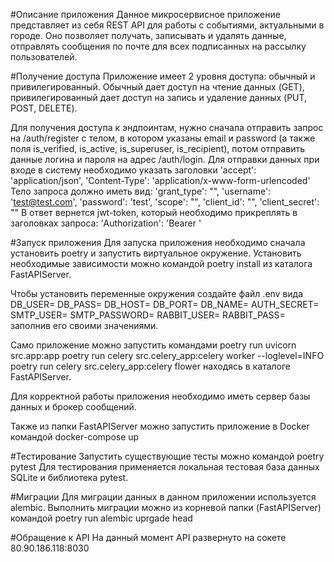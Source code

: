 #Описание приложения
Данное микросервисное приложение представляет из себя REST API для работы с событиями, актуальными в городе. Оно позволяет получать, записывать и удалять данные, отправлять сообщения по почте для всех подписанных на рассылку пользователей.

#Получение доступа
Приложение имеет 2 уровня доступа: обычный и привилегированный. Обычный дает доступ на чтение данных (GET), привилегированный дает доступ на запись и удаление данных (PUT, POST, DELETE).

Для получения доступа к эндпоинтам, нужно сначала отправить запрос на /auth/register c телом, в котором указаны email и password (а также поля is_verified, is_active, is_superuser, is_recipient), потом отправить данные логина и пароля на адрес /auth/login. Для отправки данных при входе в систему необходимо указать заголовки 
		'accept': 'application/json',
		'Content-Type': 'application/x-www-form-urlencoded'
Тело запроса должно иметь вид:
		'grant_type': "",
        'username': 'test@test.com',
        'password': 'test',
        'scope': "",
        'client_id': "",
        'client_secret': ""
В ответ вернется jwt-token, который необходимо прикреплять в заголовках запроса:
		'Authorization': 'Bearer <your jwt-token>'

#Запуск приложения
Для запуска приложения необходимо сначала установить poetry и запустить виртуальное окружение. Установить необходимые зависимости можно командой 
		poetry install
из каталога FastAPIServer.

Чтобы установить переменные окружения создайте файл .env вида
		DB_USER=
		DB_PASS=
		DB_HOST=
		DB_PORT=
		DB_NAME=
		AUTH_SECRET=
		SMTP_USER=
		SMTP_PASSWORD=
		RABBIT_USER=
		RABBIT_PASS=
заполнив его своими значениями.		

Само приложение можно запустить командами
		poetry run uvicorn src.app:app
		poetry run celery src.celery_app:celery worker --loglevel=INFO
		poetry run celery src.celery_app:celery flower
находясь в каталоге FastAPIServer. 

Для корректной работы приложения необходимо иметь сервер базы данных и брокер сообщений.

Также из папки FastAPIServer можно запустить приложение в Docker командой
		docker-compose up

#Тестирование
Запустить существующие тесты можно командой 
		poetry pytest
Для тестирования применяется локальная тестовая база данных SQLite и библиотека pytest.

#Миграции 
Для миграции данных в данном приложении используется alembic. Выполнить миграции можно из корневой папки (FastAPIServer) командой
		poetry run alembic uprgade head
		
#Обращение к API
На данный момент API развернуто на сокете 80.90.186.118:8030
